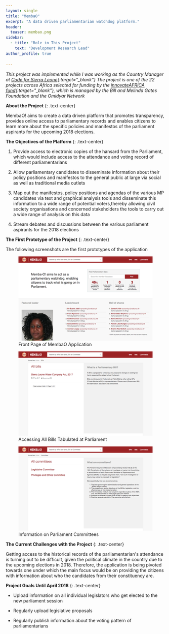 ```yaml
---
layout: single
title: "MembaO"
excerpt: "A data driven parliamentarian watchdog platform."
header:
  teaser: membao.png
sidebar:
  - title: "Role in This Project"
    text: "Development Research Lead"
author_profile: true

---
```


*This project was implemented while I was working as the Country Manager at [Code for Sierra Leone](https://codeforsierraleone.org){:target="_blank"}* 
*The project is one of the 22 projects across Africa selected for funding by the [innovateAFRICA fund](https://medium.com/code-for-africa/22-digital-watchdog-projects-win-1-million-in-funding-and-technology-support-5e0522f34323){:target="_blank"}, which is managed by the Bill and Melinda Gates Foundation and the Omidyar Network*

**About the Project**
{: .text-center}

MembaO! aims to create a data driven platform that promotes transparency, 
provides online access to parliamentary records and enables citizens to learn 
more about the specific policies and manifestos of the parliament aspirants 
for the upcoming 2018 elections.

**The Objectives of the Platform**
{: .text-center}

1. Provide access to electronic copies of the hansard from the Parliament, which would include access to the attendance and voting record of different parliamentarians

2. Allow parliamentary candidates to disseminate information about their policy positions and manifestos to the general public at large via social as well as traditional media outlets 

3. Map out the manifestos, policy positions and agendas of the various MP candidates via text and graphical analysis tools and disseminate this information to a wide range of potential voters,thereby allowing civil society organisations and concerned stakeholders the tools to carry out a wide range of analysis on this data 

4. Stream debates and discussions between the various parliament aspirants for the 2018 elections

**The First Prototype of the Project**
{: .text-center}

The following screenshots are the first prototypes of the application

<figure>
  <img src="/images/membao_screen1.png" alt="Front Page of MembaO Application">
  <figcaption>Front Page of MembaO Application</figcaption>
</figure>     

<figure>
  <img src="/images/membao_screen2.png" alt="Accessing All Bills Tabulated at Parliament">
  <figcaption>Accessing All Bills Tabulated at Parliament</figcaption>
</figure>     

<figure>
  <img src="/images/membao_screen3.png" alt="Information on Parliament Committees">
  <figcaption>Information on Parliament Committees</figcaption>
</figure>  

**The Current Challenges with the Project**
{: .text-center}

Getting access to the historical records of the parliamentarian's attendance is 
turning out to be difficult, given the political climate in the country due to
the upcoming elections in 2018. Therefore, the application is being pivoted
towards one under which the main focus would be on providing the citizens with information
about who the candidates from their constituency are. 

**Project Goals Until April 2018**
{: .text-center}

* Upload information on all individual legislators who get elected to the new parliament session

* Regularly upload legislative proposals

* Regularly publish information about the voting pattern of parliamentarians